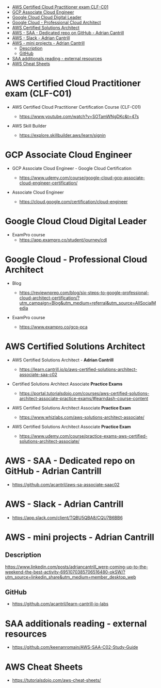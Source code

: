 
<!-- TOC -->

- [AWS Certified Cloud Practitioner exam CLF-C01](#aws-certified-cloud-practitioner-exam-clf-c01)
- [GCP Associate Cloud Engineer](#gcp-associate-cloud-engineer)
- [Google Cloud Cloud Digital Leader](#google-cloud-cloud-digital-leader)
- [Google Cloud - Professional Cloud Architect](#google-cloud---professional-cloud-architect)
- [AWS Certified Solutions Architect](#aws-certified-solutions-architect)
- [AWS - SAA - Dedicated repo on GitHub - Adrian Cantrill](#aws---saa---dedicated-repo-on-github---adrian-cantrill)
- [AWS - Slack - Adrian Cantrill](#aws---slack---adrian-cantrill)
- [AWS - mini projects - Adrian Cantrill](#aws---mini-projects---adrian-cantrill)
    - [Description](#description)
    - [GitHub](#github)
- [SAA additionals reading - external resources](#saa-additionals-reading---external-resources)
- [AWS Cheat Sheets](#aws-cheat-sheets)

<!-- /TOC -->


# AWS Certified Cloud Practitioner exam (CLF-C01)

- AWS Certified Cloud Practitioner Certification Course (CLF-C01)
  - <https://www.youtube.com/watch?v=SOTamWNgDKc&t=47s>

- AWS Skill Builder
  - <https://explore.skillbuilder.aws/learn/signin>


# GCP Associate Cloud Engineer

- GCP Associate Cloud Engineer - Google Cloud Certification
  - <https://www.udemy.com/course/google-cloud-gcp-associate-cloud-engineer-certification/>

- Associate Cloud Engineer
  - <https://cloud.google.com/certification/cloud-engineer>


# Google Cloud Cloud Digital Leader

- ExamPro course
  - <https://app.exampro.co/student/journey/cdl>


# Google Cloud - Professional Cloud Architect

- Blog
  - <https://reviewnprep.com/blog/six-steps-to-google-professional-cloud-architect-certification/?utm_campaign=Blog&utm_medium=referral&utm_source=AllSocialMedia>

- ExamPro course
  - <https://www.exampro.co/gcp-pca>


# AWS Certified Solutions Architect

- AWS Certified Solutions Architect - **Adrian Cantrill**
  - https://learn.cantrill.io/p/aws-certified-solutions-architect-associate-saa-c02

- Certified Solutions Architect Associate **Practice Exams**
  - https://portal.tutorialsdojo.com/courses/aws-certified-solutions-architect-associate-practice-exams/#learndash-course-content

- AWS Certified Solutions Architect Associate **Practice Exam**
  - https://www.whizlabs.com/aws-solutions-architect-associate/

- AWS Certified Solutions Architect Associate **Practice Exam**
  - https://www.udemy.com/course/practice-exams-aws-certified-solutions-architect-associate/


# AWS - SAA - Dedicated repo on GitHub - Adrian Cantrill

- https://github.com/acantril/aws-sa-associate-saac02


# AWS - Slack - Adrian Cantrill

- https://app.slack.com/client/TQBU5QBA8/CQU7B6BB6


# AWS - mini projects - Adrian Cantrill

## Description

https://www.linkedin.com/posts/adriancantrill_were-coming-up-to-the-weekend-the-best-activity-6951070385706516480-okSW/?utm_source=linkedin_share&utm_medium=member_desktop_web

## GitHub

- https://github.com/acantril/learn-cantrill-io-labs


# SAA additionals reading - external resources

- https://github.com/keenanromain/AWS-SAA-C02-Study-Guide


# AWS Cheat Sheets

- https://tutorialsdojo.com/aws-cheat-sheets/

